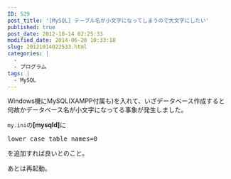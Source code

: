 ```yaml
---
ID: 529
post_title: '[MySQL] テーブル名が小文字になってしまうので大文字にしたい'
published: true
post_date: 2012-10-14 02:25:33
modified_date: 2014-06-20 10:33:18
slug: 20121014022533.html
categories: |
  -
  - プログラム
tags: |
  - MySQL
---
```

Windows機にMySQL(XAMPP付属も)を入れて、いざデータベース作成すると
何故かデータベース名が小文字になってる事象が発生しました。

<code>my.ini</code>の<b>[mysqld]</b>に
<pre class="prettyprint linenums">lower_case_table_names=0</pre>
を追加すれば良いとのこと。

あとは再起動。